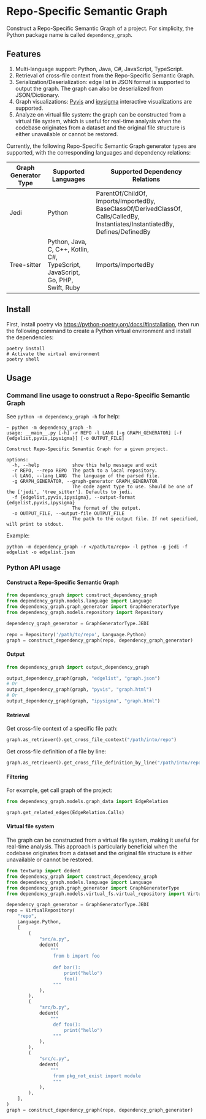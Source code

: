 # Repo-Specific Semantic Graph

Construct a Repo-Specific Semantic Graph of a project. For simplicity, the Python package name is
called `dependency_graph`.

## Features

1. Multi-language support: Python, Java, C#, JavaScript, TypeScript.
2. Retrieval of cross-file context from the Repo-Specific Semantic Graph.
3. Serialization/Deserialization: edge list in JSON format is supported to output the graph. The graph can also be
   deserialized from JSON/Dictionary.
4. Graph visualizations: [Pyvis](https://pyvis.readthedocs.io/en/latest/)
   and [ipysigma](https://github.com/medialab/ipysigma) interactive visualizations are supported.
5. Analyze on virtual file system: the graph can be constructed from a virtual file system, which is useful for
   real-time analysis when the codebase originates from a dataset and the original file structure is either
   unavailable or cannot be restored.

Currently, the following Repo-Specific Semantic Graph generator types are supported, with the corresponding languages
and dependency relations:

| **Graph Generator Type** | **Supported Languages**                                                        | **Supported Dependency Relations**                                                                                               |
|--------------------------|--------------------------------------------------------------------------------|----------------------------------------------------------------------------------------------------------------------------------|
| Jedi                     | Python                                                                         | ParentOf/ChildOf, Imports/ImportedBy, BaseClassOf/DerivedClassOf, Calls/CalledBy, Instantiates/InstantiatedBy, Defines/DefinedBy |
| Tree-sitter              | Python, Java, C, C++, Kotlin, C#, TypeScript, JavaScript, Go, PHP, Swift, Ruby | Imports/ImportedBy                                                                                                               |

## Install

First, install poetry via <https://python-poetry.org/docs/#installation>, then run the following command to create a
Python virtual environment and install the dependencies:

```shell
poetry install
# Activate the virtual environment
poetry shell
```

## Usage

### Command line usage to construct a Repo-Specific Semantic Graph

See `python -m dependency_graph -h` for help:

```shell
~ python -m dependency_graph -h
usage: __main__.py [-h] -r REPO -l LANG [-g GRAPH_GENERATOR] [-f {edgelist,pyvis,ipysigma}] [-o OUTPUT_FILE]

Construct Repo-Specific Semantic Graph for a given project.

options:
  -h, --help            show this help message and exit
  -r REPO, --repo REPO  The path to a local repository.
  -l LANG, --lang LANG  The language of the parsed file.
  -g GRAPH_GENERATOR, --graph-generator GRAPH_GENERATOR
                        The code agent type to use. Should be one of the ['jedi', 'tree_sitter']. Defaults to jedi.
  -f {edgelist,pyvis,ipysigma}, --output-format {edgelist,pyvis,ipysigma}
                        The format of the output.
  -o OUTPUT_FILE, --output-file OUTPUT_FILE
                        The path to the output file. If not specified, will print to stdout.
```

Example:

```shell
python -m dependency_graph -r </path/to/repo> -l python -g jedi -f edgelist -o edgelist.json
```

### Python API usage

#### Construct a Repo-Specific Semantic Graph

```python
from dependency_graph import construct_dependency_graph
from dependency_graph.models.language import Language
from dependency_graph.graph_generator import GraphGeneratorType
from dependency_graph.models.repository import Repository

dependency_graph_generator = GraphGeneratorType.JEDI

repo = Repository('/path/to/repo', Language.Python)
graph = construct_dependency_graph(repo, dependency_graph_generator)
```

#### Output

```python
from dependency_graph import output_dependency_graph

output_dependency_graph(graph, "edgelist", "graph.json")
# Or
output_dependency_graph(graph, "pyvis", "graph.html")
# Or
output_dependency_graph(graph, "ipysigma", "graph.html")
```

#### Retrieval

Get cross-file context of a specific file path:

```python
graph.as_retriever().get_cross_file_context("/path/into/repo")
```

Get cross-file definition of a file by line:

```python
graph.as_retriever().get_cross_file_definition_by_line("/path/into/repo")
```

#### Filtering

For example, get call graph of the project:

```python
from dependency_graph.models.graph_data import EdgeRelation

graph.get_related_edges(EdgeRelation.Calls)
```

#### Virtual file system

The graph can be constructed from a virtual file system, making it useful for real-time analysis. This approach is
particularly beneficial when the codebase originates from a dataset and the original file structure is either
unavailable or cannot be restored.

```python
from textwrap import dedent
from dependency_graph import construct_dependency_graph
from dependency_graph.models.language import Language
from dependency_graph.graph_generator import GraphGeneratorType
from dependency_graph.models.virtual_fs.virtual_repository import VirtualRepository

dependency_graph_generator = GraphGeneratorType.JEDI
repo = VirtualRepository(
    "repo",
    Language.Python,
    [
        (
            "src/a.py",
            dedent(
                """
                 from b import foo
                 
                 def bar():
                     print("hello")
                     foo()
                 """
            ),
        ),
        (
            "src/b.py",
            dedent(
                """
                 def foo():
                     print("hello")
                 """
            ),
        ),
        (
            "src/c.py",
            dedent(
                """
                 from pkg_not_exist import module
                 """
            ),
        ),
    ],
)
graph = construct_dependency_graph(repo, dependency_graph_generator)

```
